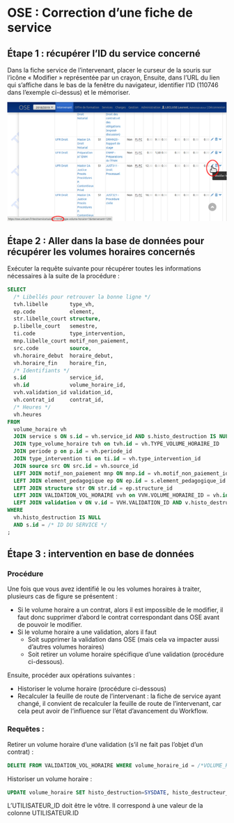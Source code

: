 # OSE : Correction d’une fiche de service

## Étape 1 : récupérer l’ID du service concerné
Dans la fiche service de l’intervenant, placer le curseur de la souris sur l’icône « Modifier » représentée par un crayon,
Ensuite, dans l’URL du lien qui s’affiche dans le bas de la fenêtre du navigateur, identifier l’ID (110746 dans l’exemple ci-dessus) et le mémoriser.

![Identifier un ID de service][service_correction_bdd]

## Étape 2 : Aller dans la base de données pour récupérer les volumes horaires concernés
Exécuter la requête suivante pour récupérer toutes les informations nécessaires à la suite de la procédure :

```sql
SELECT
  /* Libellés pour retrouver la bonne ligne */
  tvh.libelle       type_vh,
  ep.code           element,
  str.libelle_court structure,
  p.libelle_court   semestre,
  ti.code           type_intervention,
  mnp.libelle_court motif_non_paiement,
  src.code          source,
  vh.horaire_debut  horaire_debut,
  vh.horaire_fin    horaire_fin,
  /* Identifiants */
  s.id              service_id,
  vh.id             volume_horaire_id,
  vvh.validation_id validation_id,
  vh.contrat_id     contrat_id,
  /* Heures */
  vh.heures
FROM
  volume_horaire vh
  JOIN service s ON s.id = vh.service_id AND s.histo_destruction IS NULL
  JOIN type_volume_horaire tvh on tvh.id = vh.TYPE_VOLUME_HORAIRE_ID
  JOIN periode p on p.id = vh.periode_id
  JOIN type_intervention ti on ti.id = vh.type_intervention_id
  JOIN source src ON src.id = vh.source_id
  LEFT JOIN motif_non_paiement mnp ON mnp.id = vh.motif_non_paiement_id
  LEFT JOIN element_pedagogique ep ON ep.id = s.element_pedagogique_id
  LEFT JOIN structure str ON str.id = ep.structure_id
  LEFT JOIN VALIDATION_VOL_HORAIRE vvh on VVH.VOLUME_HORAIRE_ID = vh.id
  LEFT JOIN validation v ON v.id = VVH.VALIDATION_ID AND v.histo_destruction IS NULL
WHERE
  vh.histo_destruction IS NULL
  AND s.id = /* ID DU SERVICE */
;
```

## Étape 3 : intervention en base de données
### Procédure

Une fois que vous avez identifié le ou les volumes horaires à traiter, plusieurs cas de figure se présentent :
* Si le volume horaire a un contrat, alors il est impossible de le modifier, il faut donc supprimer d’abord le contrat correspondant dans OSE avant de pouvoir le modifier.
* Si le volume horaire a une validation, alors il faut
  * Soit supprimer la validation dans OSE (mais cela va impacter aussi d’autres volumes horaires)
  * Soit retirer un volume horaire spécifique d’une validation (procédure ci-dessous).

Ensuite, procéder aux opérations suivantes :
* Historiser le volume horaire (procédure ci-dessous)
* Recalculer la feuille de route de l’intervenant : la fiche de service ayant changé, il convient de recalculer la feuille de route de l’intervenant, car cela peut avoir de l’influence sur l’état d’avancement du Workflow.

### Requêtes :

Retirer un volume horaire d’une validation (s’il ne fait pas l’objet d’un contrat) :
```sql
DELETE FROM VALIDATION_VOL_HORAIRE WHERE volume_horaire_id = /*VOLUME_HORAIRE ID*/
```

Historiser un volume horaire :
```sql
UPDATE volume_horaire SET histo_destruction=SYSDATE, histo_destructeur_id=/*UTILISATEUR_ID*/;
```

L’UTILISATEUR_ID doit être le vôtre. Il correspond à une valeur de la colonne UTILISATEUR.ID


[service_correction_bdd]: ./service_correction_bdd.png